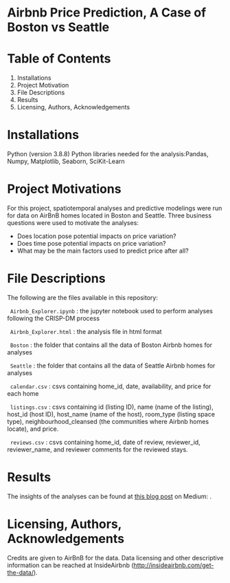 # Airbnb Price Prediction, A Case of Boston vs Seattle
# Table of Contents

1. Installations
2. Project Motivation
3. File Descriptions
4. Results
5. Licensing, Authors, Acknowledgements

# Installations
Python (version 3.8.8)
Python libraries needed for the analysis:Pandas, Numpy, Matplotlib, Seaborn, SciKit-Learn

# Project Motivations
For this project, spatiotemporal analyses and predictive modelings were run for data on AirBnB homes located in Boston and Seattle. 
Three business questions were used to motivate the analyses:

- Does location pose potential impacts on price variation?
- Does time pose potential impacts on price variation?
- What may be the main factors used to predict price after all?

# File Descriptions
The following are the files available in this repository:

` Airbnb_Explorer.ipynb` : the jupyter notebook used to perform analyses following the CRISP-DM process

` Airbnb_Explorer.html` : the analysis file in html format

` Boston` : the folder that contains all the data of Boston Airbnb homes for analyses 

` Seattle` : the folder that contains all the data of Seattle Airbnb homes for analyses 

` calendar.csv` : csvs containing home_id, date, availability, and price for each home

` listings.csv` : csvs containing id (listing ID), name (name of the listing), host_id (host ID), host_name (name of the host), room_type (listing space type), neighbourhood_cleansed (the communities where Airbnb homes locate), and price.

` reviews.csv` : csvs containing home_id, date of review, reviewer_id, reviewer_name, and reviewer comments for the reviewed stays.

# Results
The insights of the analyses can be found at [this blog post](https://medium.com/@btiangis91/airbnb-price-prediction-a-case-of-boston-vs-seattle-e5bdf023d169) on Medium: .

# Licensing, Authors, Acknowledgements
Credits are given to AirBnB for the data. Data licensing and other descriptive information can be reached at InsideAirbnb (http://insideairbnb.com/get-the-data/).